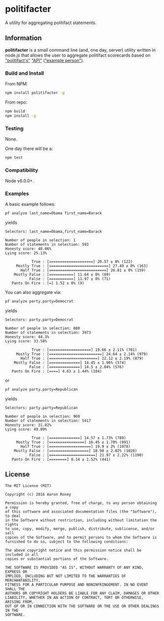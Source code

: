 # politifacter

A utility for aggregating politifact statements.

## Information

**politifacter** is a small command line (and, one day, server) utility written in node.js that allows the user to aggregate politifact scorecards based on ["politifact's"](http://www.politifact.com/) ["API"](http://static.politifact.com/api/v2apidoc.html) (["example person"](example/examplePerson.json)).

### Build and Install

From NPM:
```bash
npm install politifacter -g
```

From repo:
```bash
npm build
npm install -g
```

### Testing

None.

One day there will be a:
```bash
npm test
```

### Compatibility

Node v6.0.0+.

### Examples
A basic example follows:
```bash
pf analyze last_name=Obama first_name=Barack
```
yields
```
Selectors: last_name=Obama,first_name=Barack

Number of people in selection: 1
Number of statements in selection: 593
Honesty score: 48.06%
Lying score: 25.13%

            True : [====================] 20.57 ± 0% (122)
     Mostly True : [===========================] 27.49 ± 0% (163)
       Half True : [==========================] 26.81 ± 0% (159)
    Mostly False : [===========] 11.64 ± 0% (69)
           False : [===========] 11.97 ± 0% (71)
   Pants On Fire : [=] 1.52 ± 0% (9)
```

You can also aggregate via:

```bash
pf analyze party.party=Democrat
```
yields
```
Selectors: party.party=Democrat

Number of people in selection: 880
Number of statements in selection: 3973
Honesty score: 44.3%
Lying score: 33.58%

            True : [===================] 19.66 ± 2.11% (781)
     Mostly True : [========================] 24.64 ± 2.14% (979)
       Half True : [======================] 22.12 ± 2.19% (879)
    Mostly False : [==============] 14.45 ± 1.96% (574)
           False : [==============] 14.5 ± 2.04% (576)
   Pants On Fire : [====] 4.63 ± 1.44% (184)
```

or

```bash
pf analyze party.party=Republican
```
yields
```
Selectors: party.party=Republican

Number of people in selection: 969
Number of statements in selection: 5417
Honesty score: 31.02%
Lying score: 49.09%

            True : [==============] 14.57 ± 1.73% (789)
     Mostly True : [================] 16.45 ± 1.78% (891)
       Half True : [===================] 19.9 ± 2% (1078)
    Mostly False : [==================] 18.98 ± 2.02% (1028)
           False : [=====================] 21.97 ± 2.22% (1190)
   Pants On Fire : [========] 8.14 ± 1.52% (441)
```

## License

```
The MIT License (MIT)

Copyright (c) 2016 Aaron Roney

Permission is hereby granted, free of charge, to any person obtaining a copy
of this software and associated documentation files (the "Software"), to deal
in the Software without restriction, including without limitation the rights
to use, copy, modify, merge, publish, distribute, sublicense, and/or sell
copies of the Software, and to permit persons to whom the Software is
furnished to do so, subject to the following conditions:

The above copyright notice and this permission notice shall be included in all
copies or substantial portions of the Software.

THE SOFTWARE IS PROVIDED "AS IS", WITHOUT WARRANTY OF ANY KIND, EXPRESS OR
IMPLIED, INCLUDING BUT NOT LIMITED TO THE WARRANTIES OF MERCHANTABILITY,
FITNESS FOR A PARTICULAR PURPOSE AND NONINFRINGEMENT. IN NO EVENT SHALL THE
AUTHORS OR COPYRIGHT HOLDERS BE LIABLE FOR ANY CLAIM, DAMAGES OR OTHER
LIABILITY, WHETHER IN AN ACTION OF CONTRACT, TORT OR OTHERWISE, ARISING FROM,
OUT OF OR IN CONNECTION WITH THE SOFTWARE OR THE USE OR OTHER DEALINGS IN THE
SOFTWARE.
```
